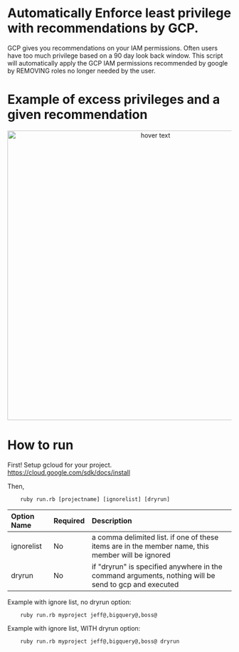 # Automatically Enforce least privilege with recommendations by GCP.  


GCP gives you recommendations on your IAM permissions.  Often users have too much privilege based on a 90 day look back window. This script will automatically apply the GCP IAM permissions recommended by google by REMOVING roles no longer needed by the user.   

# Example of excess privileges and a given recommendation 

<p align="center">
  <img src="https://cloud.google.com/iam/img/recommender-replace.png" width="650" title="hover text">
</p>

# How to run 

First! Setup gcloud for your project.  https://cloud.google.com/sdk/docs/install

Then, 
 
```
	ruby run.rb [projectname] [ignorelist] [dryrun]
```

Option Name | Required | Description
| :--- | :--- | :---
ignorelist | No | a comma delimited list. if one of these items are in the member name, this member will be ignored  
dryrun  | No | if "dryrun" is specified anywhere in the command arguments, nothing will be send to gcp and executed 

Example with ignore list, no dryrun option:  

```
	ruby run.rb myproject jeff@,bigquery@,boss@
```

Example with ignore list, WITH dryrun option:  

```
	ruby run.rb myproject jeff@,bigquery@,boss@ dryrun
```

